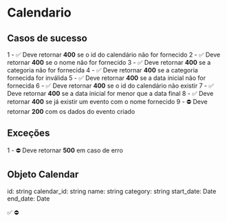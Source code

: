 # Calendario

## Casos de sucesso

1 - ✅ Deve retornar **400** se o id do calendário não for fornecido
2 - ✅ Deve retornar **400** se o nome não for fornecido
3 - ✅ Deve retornar **400** se a categoria não for fornecida
4 - ✅ Deve retornar **400** se a categoria fornecida for inválida
5 - ✅ Deve retornar **400** se a data inicial não for fornecida
6 - ✅ Deve retornar **400** se o id do calendário não existir
7 - ✅ Deve retornar **400** se a data inicial for menor que a data final
8 - ✅ Deve retornar **400** se já existir um evento com o nome fornecido
9 - ⛔ Deve retornar **200** com os dados do evento criado


## Exceções
1 - ⛔ Deve retornar **500** em caso de erro

## Objeto Calendar
id: string
calendar_id: string
name: string
category: string
start_date: Date
end_date: Date


✅
⛔